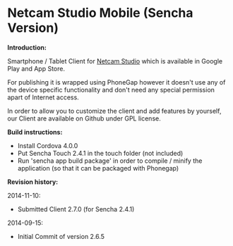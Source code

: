 Netcam Studio Mobile (Sencha Version)
=====================================

**Introduction:**

Smartphone / Tablet Client for [Netcam Studio](http://www.netcamstudio.com) which is available in Google Play and App Store.

For publishing it is wrapped using PhoneGap however it doesn't use any of the device specific functionality and don't need any special permission apart of Internet access.

In order to allow you to customize the client and add features by yourself, our Client are available on Github under GPL license.

**Build instructions:**
- Install Cordova 4.0.0
- Put Sencha Touch 2.4.1 in the touch folder (not included)
- Run 'sencha app build package' in order to compile / minify the application (so that it can be packaged with Phonegap)

**Revision history:**

2014-11-10:
- Submitted Client 2.7.0 (for Sencha 2.4.1)

2014-09-15:
- Initial Commit of version 2.6.5
